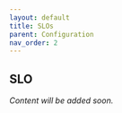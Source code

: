 ```yaml
---
layout: default
title: SLOs
parent: Configuration
nav_order: 2
---
```


## SLO

*Content will be added soon.*
